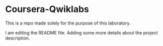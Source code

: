 # Coursera-Qwiklabs
This is a repo made solely for the purpose of this laboratory.

I am editing the README file. Adding some more details about the project description.
